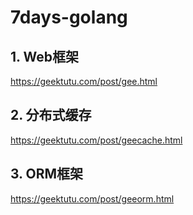 # 7days-golang

## 1. Web框架

https://geektutu.com/post/gee.html

## 2. 分布式缓存

https://geektutu.com/post/geecache.html

## 3. ORM框架

https://geektutu.com/post/geeorm.html